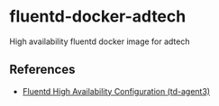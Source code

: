 # fluentd-docker-adtech
High availability fluentd docker image for adtech

## References

- [Fluentd High Availability Configuration (td-agent3)](https://docs.fluentd.org/v1.0/articles/high-availability)

